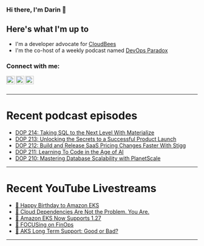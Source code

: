 ### Hi there, I'm Darin 👋

## Here's what I'm up to
- I'm a developer advocate for [CloudBees][cloudbees-website]
- I'm the co-host of a weekly podcast named [DevOps Paradox][dop-website]

### Connect with me:

[<img align="left" alt="darinpope | Twitter" width="22px" src="https://cdn.jsdelivr.net/npm/simple-icons@v3/icons/twitter.svg" />][twitter]
[<img align="left" alt="darinpope | LinkedIn" width="22px" src="https://cdn.jsdelivr.net/npm/simple-icons@v3/icons/linkedin.svg" />][linkedin]
[<img align="left" alt="darinpope | Instagram" width="22px" src="https://cdn.jsdelivr.net/npm/simple-icons@v3/icons/instagram.svg" />][instagram]

<br />
<br />

---

# Recent podcast episodes
<!-- BLOG-POST-LIST:START -->
- [DOP 214: Taking SQL to the Next Level With Materialize](https://www.devopsparadox.com/episodes/taking-sql-to-the-next-level-with-materialize-214/)
- [DOP 213: Unlocking the Secrets to a Successful Product Launch](https://www.devopsparadox.com/episodes/unlocking-the-secrets-to-a-successful-product-launch-213/)
- [DOP 212: Build and Release SaaS Pricing Changes Faster With Stigg](https://www.devopsparadox.com/episodes/build-and-release-saas-pricing-changes-faster-with-stigg-212/)
- [DOP 211: Learning To Code in the Age of AI](https://www.devopsparadox.com/episodes/learning-to-code-in-the-age-of-ai-211/)
- [DOP 210: Mastering Database Scalability with PlanetScale](https://www.devopsparadox.com/episodes/mastering-database-scalability-with-planetscale-210/)
<!-- BLOG-POST-LIST:END -->

---

# Recent YouTube Livestreams
<!-- YOUTUBE:START -->
- [🔴 Happy Birthday to Amazon EKS](https://www.youtube.com/watch?v=2gWGoccBIMA)
- [🔴 Cloud Dependencies Are Not the Problem. You Are.](https://www.youtube.com/watch?v=jpv-rKqPJRs)
- [🔴 Amazon EKS Now Supports 1.27](https://www.youtube.com/watch?v=GJznbcTdph4)
- [🔴 FOCUSing on FinOps](https://www.youtube.com/watch?v=2O7Mwy5WoM4)
- [🔴 AKS Long Term Support: Good or Bad?](https://www.youtube.com/watch?v=DvWxoefpLqM)
<!-- YOUTUBE:END -->

---


[website]: https://www.darinpope.com/
[twitter]: https://twitter.com/darinpope
[youtube]: https://youtube.com/darinpope
[instagram]: https://instagram.com/darinpope
[linkedin]: https://linkedin.com/in/darinpope
[cloudbees-website]: https://www.cloudbees.com/
[dop-website]: https://www.devopsparadox.com/

<!--
**darinpope/darinpope** is a ✨ _special_ ✨ repository because its `README.md` (this file) appears on your GitHub profile.

Here are some ideas to get you started:

- 🔭 I’m currently working on ...
- 🌱 I’m currently learning ...
- 👯 I’m looking to collaborate on ...
- 🤔 I’m looking for help with ...
- 💬 Ask me about ...
- 📫 How to reach me: ...
- 😄 Pronouns: ...
- ⚡ Fun fact: ...
-->
